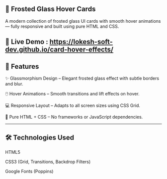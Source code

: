 ## 🧊 Frosted Glass Hover Cards

A modern collection of frosted glass UI cards with smooth hover animations — fully responsive and built using pure HTML and CSS.

🔗 Live Demo : https://lokesh-soft-dev.github.io/card-hover-effects/
---

## 🚀 Features
✨ Glassmorphism Design – Elegant frosted glass effect with subtle borders and blur.

🖱️ Hover Animations – Smooth transitions and lift effects on hover.

💻 Responsive Layout – Adapts to all screen sizes using CSS Grid.

🧩 Pure HTML + CSS – No frameworks or JavaScript dependencies.

---
## 🛠️ Technologies Used
HTML5

CSS3 (Grid, Transitions, Backdrop Filters)

Google Fonts (Poppins)

